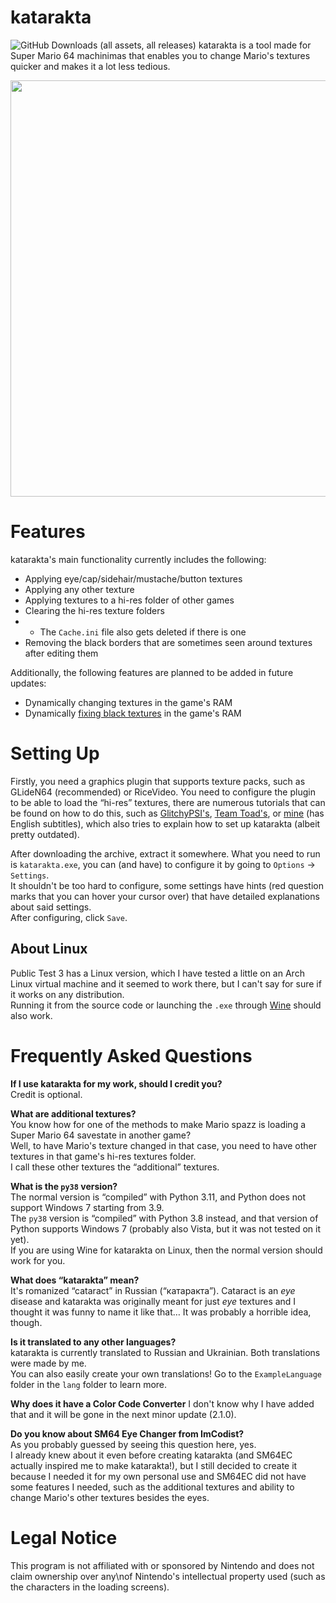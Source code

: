 # katarakta
<img alt="GitHub Downloads (all assets, all releases)" src="https://img.shields.io/github/downloads/vazhka-dolya/katarakta/total?style=plastic&label=total%20downloads&color=0260A4">
katarakta is a tool made for Super Mario 64 machinimas that enables you to change Mario's textures quicker and makes it a lot less tedious.
<p align="center">
  <img src="https://github.com/vazhka-dolya/katarakta/blob/main/GitHubImg/katarakta_2.0.0_screenshot_1.png" width="666"/>
</p>

# Features
katarakta's main functionality currently includes the following:
- Applying eye/cap/sidehair/mustache/button textures
- Applying any other texture
- Applying textures to a hi-res folder of other games
- Clearing the hi-res texture folders
- - The `Cache.ini` file also gets deleted if there is one
- Removing the black borders that are sometimes seen around textures after editing them

Additionally, the following features are planned to be added in future updates:
- Dynamically changing textures in the game's RAM
- Dynamically [fixing black textures](https://github.com/vazhka-dolya/sm64_save_state_fixer) in the game's RAM

# Setting Up
Firstly, you need a graphics plugin that supports texture packs, such as GLideN64 (recommended) or RiceVideo. You need to configure the plugin to be able to load the “hi-res” textures, there are numerous tutorials that can be found on how to do this, such as [GlitchyPSI's](https://www.youtube.com/watch?v=AsmwKbv054g), [Team Toad's](https://www.youtube.com/watch?v=o33pdMVl2Ow), or [mine](https://www.youtube.com/watch?v=1VsTe2No9eA) (has English subtitles), which also tries to explain how to set up katarakta (albeit pretty outdated).

After downloading the archive, extract it somewhere. What you need to run is `katarakta.exe`, you can (and have) to configure it by going to `Options` -> `Settings`.\
It shouldn't be too hard to configure, some settings have hints (red question marks that you can hover your cursor over) that have detailed explanations about said settings.\
After configuring, click `Save`.
## About Linux
Public Test 3 has a Linux version, which I have tested a little on an Arch Linux virtual machine and it seemed to work there, but I can't say for sure if it works on any distribution.\
Running it from the source code or launching the `.exe` through [Wine](https://www.winehq.org/) should also work.

# Frequently Asked Questions
**If I use katarakta for my work, should I credit you?**\
Credit is optional.

**What are additional textures?**\
You know how for one of the methods to make Mario spazz is loading a Super Mario 64 savestate in another game?\
Well, to have Mario's texture changed in that case, you need to have other textures in that game's hi-res textures folder.\
I call these other textures the “additional” textures.

**What is the `py38` version?**\
The normal version is “compiled” with Python 3.11, and Python does not support Windows 7 starting from 3.9.\
The `py38` version is “compiled” with Python 3.8 instead, and that version of Python supports Windows 7 (probably also Vista, but it was not tested on it yet).\
If you are using Wine for katarakta on Linux, then the normal version should work for you.

**What does “katarakta” mean?**\
It's romanized “cataract” in Russian (“катаракта”). Cataract is an *eye* disease and katarakta was originally meant for just *eye* textures and I thought it was funny to name it like that… It was probably a horrible idea, though.

**Is it translated to any other languages?**\
katarakta is currently translated to Russian and Ukrainian. Both translations were made by me.\
You can also easily create your own translations! Go to the `ExampleLanguage` folder in the `lang` folder to learn more.

**Why does it have a Color Code Converter**
I don't know why I have added that and it will be gone in the next minor update (2.1.0).

**Do you know about SM64 Eye Changer from ImCodist?**\
As you probably guessed by seeing this question here, yes.\
I already knew about it even before creating katarakta (and SM64EC actually inspired me to make katarakta!), but I still decided to create it because I needed it for my own personal use and SM64EC did not have some features I needed, such as the additional textures and ability to change Mario's other textures besides the eyes.

# Legal Notice
This program is not affiliated with or sponsored by Nintendo and does not claim ownership over any\nof Nintendo's intellectual property used (such as the characters in the loading screens).
